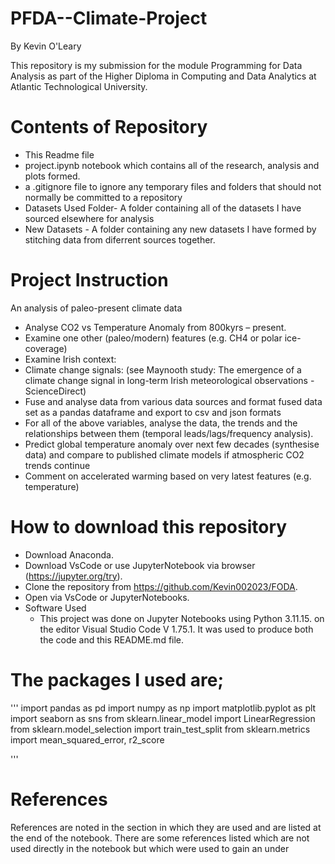 # **PFDA--Climate-Project**
By Kevin O'Leary

This repository is my submission for the module Programming for Data Analysis as part of the Higher Diploma in Computing and Data Analytics at Atlantic Technological University.

# Contents of Repository
- This Readme file
- project.ipynb notebook which contains all of the research, analysis and plots formed.
- a .gitignore file to ignore any temporary files and folders that should not normally be committed to a repository
- Datasets Used Folder- A folder containing all of the datasets I have sourced elsewhere for analysis
- New Datasets - A folder containing any new datasets I have formed by stitching data from diferrent sources together.

# Project Instruction

An analysis of paleo-present climate data
  - Analyse CO2 vs Temperature Anomaly from 800kyrs – present.
  - Examine one other (paleo/modern) features (e.g. CH4 or polar ice-coverage)
  - Examine Irish context:
  - Climate change signals: (see Maynooth study: The emergence of a climate change signal in long-term Irish meteorological observations - ScienceDirect)
  - Fuse and analyse data from various data sources and format fused data set as a pandas dataframe and export to csv and json formats
  - For all of the above variables, analyse the data, the trends and the relationships between them (temporal leads/lags/frequency analysis).
  - Predict global temperature anomaly over next few decades (synthesise data) and compare to published climate models if atmospheric CO2 trends continue
  - Comment on accelerated warming based on very latest features (e.g. temperature)

# How to download this repository

- Download Anaconda.
- Download VsCode or use JupyterNotebook via browser (https://jupyter.org/try).
- Clone the repository from https://github.com/Kevin002023/FODA.
- Open via VsCode or JupyterNotebooks.
- Software Used
  -  This project was done on Jupyter Notebooks using Python 3.11.15. on the editor Visual Studio Code V 1.75.1. It was used to produce both the code and this README.md file.

# The packages I used are;

'''
import pandas as pd
import numpy as np
import matplotlib.pyplot as plt
import seaborn as sns
from sklearn.linear_model import LinearRegression
from sklearn.model_selection import train_test_split
from sklearn.metrics import mean_squared_error, r2_score

'''

# References
References are noted in the section in which they are used and are listed at the end of the notebook. There are some references listed which are not used directly in the notebook but which were used to gain an under